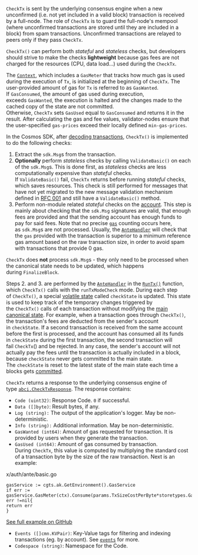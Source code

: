`CheckTx` is sent by the underlying consensus engine when a new unconfirmed (i.e. not yet included in a valid block) transaction is received by a full-node. The role of `CheckTx` is to guard the full-node's mempool (where unconfirmed transactions are stored until they are included in a block) from spam transactions. Unconfirmed transactions are relayed to peers only if they pass `CheckTx`.

`CheckTx()` can perform both *stateful* and *stateless* checks, but developers should strive to make the checks **lightweight** because gas fees are not charged for the resources (CPU, data load...) used during the `CheckTx`.

The [`Context`](https://docs.cosmos.network/v0.52/learn/advanced/02-context.md), which includes a `GasMeter` that tracks how much gas is used during the execution of `Tx`, is initialized at the beginning of `CheckTx`. The user-provided amount of gas for `Tx` is referred to as `GasWanted`. If `GasConsumed`, the amount of gas used during execution, exceeds `GasWanted`, the execution is halted and the changes made to the cached copy of the state are not committed. Otherwise, `CheckTx` sets `GasUsed` equal to `GasConsumed` and returns it in the result. After calculating the gas and fee values, validator-nodes ensure that the user-specified `gas-prices` exceed their locally defined `min-gas-prices`.

In the Cosmos SDK, after [decoding transactions](https://docs.cosmos.network/v0.52/learn/advanced/encoding), `CheckTx()` is implemented to do the following checks:

1.  Extract the `sdk.Msg`s from the transaction.
2.  **Optionally** perform *stateless* checks by calling `ValidateBasic()` on each of the `sdk.Msg`s. This is done first, as *stateless* checks are less computationally expensive than *stateful* checks. If `ValidateBasic()` fail, `CheckTx` returns before running *stateful* checks, which saves resources. This check is still performed for messages that have not yet migrated to the new message validation mechanism defined in [RFC 001](https://docs.cosmos.network/main/rfc/rfc-001-tx-validation) and still have a `ValidateBasic()` method.
3.  Perform non-module related *stateful* checks on the [account](https://docs.cosmos.network/v0.52/learn/beginner/accounts). This step is mainly about checking that the `sdk.Msg` signatures are valid, that enough fees are provided and that the sending account has enough funds to pay for said fees. Note that no precise [`gas`](https://docs.cosmos.network/v0.52/learn/beginner/gas-fees) counting occurs here, as `sdk.Msg`s are not processed. Usually, the [`AnteHandler`](https://docs.cosmos.network/v0.52/learn/beginner/gas-fees#antehandler) will check that the `gas` provided with the transaction is superior to a minimum reference gas amount based on the raw transaction size, in order to avoid spam with transactions that provide 0 gas.

`CheckTx` does **not** process `sdk.Msg`s - they only need to be processed when the canonical state needs to be updated, which happens during `FinalizeBlock`.

Steps 2. and 3. are performed by the [`AnteHandler`](https://docs.cosmos.network/v0.52/learn/beginner/gas-fees#antehandler) in the [`RunTx()`](https://docs.cosmos.network/v0.52/learn/advanced/baseapp#runtx) function, which `CheckTx()` calls with the `runTxModeCheck` mode. During each step of `CheckTx()`, a special [volatile state](https://docs.cosmos.network/v0.52/learn/advanced/baseapp#state-updates) called `checkState` is updated. This state is used to keep track of the temporary changes triggered by the `CheckTx()` calls of each transaction without modifying the [main canonical state](https://docs.cosmos.network/v0.52/learn/advanced/baseapp#state-updates). For example, when a transaction goes through `CheckTx()`, the transaction's fees are deducted from the sender's account in `checkState`. If a second transaction is received from the same account before the first is processed, and the account has consumed all its funds in `checkState` during the first transaction, the second transaction will fail `CheckTx`() and be rejected. In any case, the sender's account will not actually pay the fees until the transaction is actually included in a block, because `checkState` never gets committed to the main state. The `checkState` is reset to the latest state of the main state each time a blocks gets [committed](https://docs.cosmos.network/v0.52/learn/advanced/baseapp#commit).

`CheckTx` returns a response to the underlying consensus engine of type [`abci.CheckTxResponse`](https://docs.cometbft.com/v1.0/spec/abci/abci++_methods#checktx). The response contains:

-   `Code (uint32)`: Response Code. `0` if successful.
-   `Data ([]byte)`: Result bytes, if any.
-   `Log (string):` The output of the application's logger. May be non-deterministic.
-   `Info (string):` Additional information. May be non-deterministic.
-   `GasWanted (int64)`: Amount of gas requested for transaction. It is provided by users when they generate the transaction.
-   `GasUsed (int64)`: Amount of gas consumed by transaction. During `CheckTx`, this value is computed by multiplying the standard cost of a transaction byte by the size of the raw transaction. Next is an example:

x/auth/ante/basic.go
```
gasService := cgts.ak.GetEnvironment().GasService
if err := gasService.GasMeter(ctx).Consume(params.TxSizeCostPerByte*storetypes.Gas(len(tx.Bytes())),"txSize"); err !=nil{
return err
}

```

[See full example on GitHub](https://github.com/cosmos/cosmos-sdk/blob/v0.52.0-beta.2/x/auth/ante/basic.go#L141-L144)

-   `Events ([]cmn.KVPair)`: Key-Value tags for filtering and indexing transactions (eg. by account). See [`events`](https://docs.cosmos.network/v0.52/learn/advanced/events) for more.
-   `Codespace (string)`: Namespace for the Code.